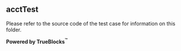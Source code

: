 ## acctTest

Please refer to the source code of the test case for information on this folder.

**Powered by TrueBlocks<sup>&trade;</sup>**

